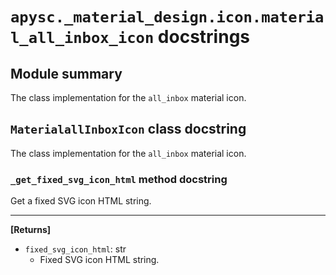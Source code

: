 # `apysc._material_design.icon.material_all_inbox_icon` docstrings

## Module summary

The class implementation for the `all_inbox` material icon.

## `MaterialallInboxIcon` class docstring

The class implementation for the `all_inbox` material icon.

### `_get_fixed_svg_icon_html` method docstring

Get a fixed SVG icon HTML string.<hr>

**[Returns]**

- `fixed_svg_icon_html`: str
  - Fixed SVG icon HTML string.